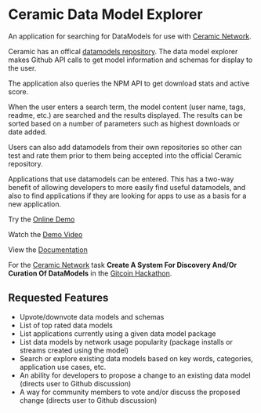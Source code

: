 # Ceramic Data Model Explorer

An application for searching for DataModels for use with [Ceramic Network](https://ceramic.network/).

Ceramic has an offical [datamodels repository](https://github.com/ceramicstudio/datamodels). The data model explorer makes Github API calls to get model information and schemas for display to the user.

The application also queries the NPM API to get download stats and active score.

When the user enters a search term, the model content (user name, tags, readme, etc.) are searched and the results displayed. The results can be sorted based on a number of parameters such as highest downloads or date added.

Users can also add datamodels from their own repositories so other can test and rate them prior to them being accepted into the official Ceramic repository.

Applications that use datamodels can be entered. This has a two-way benefit of allowing developers to more easily find useful datamodels, and also to find applications if they are looking for apps to use as a basis for a new application.

Try the [Online Demo](https://ceramic-explore.vercel.app/)

Watch the [Demo Video](https://youtu.be/DVUr74b9XdU)

View the [Documentation](https://ceramic-explore-docs.web.app/)

For the [Ceramic Network](https://ceramic.network/) task **Create A System For Discovery And/Or Curation Of DataModels** in the [Gitcoin Hackathon](https://gitcoin.co/issue/ceramicnetwork/ceramic/82/100026725).

## Requested Features
* Upvote/downvote data models and schemas
* List of top rated data models
* List applications currently using a given data model package
* List data models by network usage popularity (package installs or streams created using the model)
* Search or explore existing data models based on key words, categories, application use cases, etc.
* An ability for developers to propose a change to an existing data model (directs user to Github discussion)
* A way for community members to vote and/or discuss the proposed change (directs user to Github discussion)
